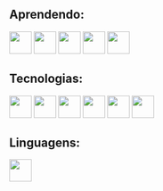 ## Aprendendo:
<img loading="lazy" src="https://cdn.jsdelivr.net/gh/devicons/devicon@latest/icons/javascript/javascript-original.svg" width="40" height="40"/> <img loading="lazy" src="https://img.icons8.com/?size=160&id=Xf1sHBmY73hA&format=png" width="40" height="40"/> <img loading="lazy" src="https://cdn.jsdelivr.net/gh/devicons/devicon@latest/icons/python/python-original.svg" width="40" height="40"/>
<img loading="lazy" src="https://assets.streamlinehq.com/image/private/w_300,h_300,ar_1/f_auto/v1/icons/3/cypress-icon-moigrz5nimpd7rsob0bisu.png/cypress-icon-pg9bdlubveoefqouilbg.png?_a=DATAg1AAZAA0" width="40" height="40"/>
<img loading="lazy" src="https://icon.icepanel.io/Technology/svg/Playwrite.svg" width="40" height="40"/>

## Tecnologias:
<img loading="lazy" src="https://icon.icepanel.io/Technology/svg/MySQL.svg" width="40" height="40"/> <img loading="lazy" src="https://icon.icepanel.io/Technology/svg/Visual-Studio-Code-%28VS-Code%29.svg" width="40" height="40"/> <img loading="lazy" src="https://icon.icepanel.io/Technology/svg/CSS3.svg" width="40" height="40"/>
<img loading="lazy" src="https://icon.icepanel.io/Technology/svg/HTML5.svg" width="40" height="40"/> <img loading="lazy" src="https://icon.icepanel.io/Technology/svg/Postman.svg" width="40" height="40"/> <img loading="lazy" src="https://icon.icepanel.io/Technology/svg/MongoDB.svg" width="40" height="40"/>

## Linguagens:
<img loading="lazy" src="https://icon.icepanel.io/Technology/svg/Azure-SQL-Database.svg" width="40" height="40"/> 
 
